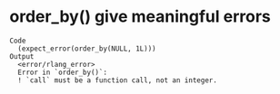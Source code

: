 # order_by() give meaningful errors

    Code
      (expect_error(order_by(NULL, 1L)))
    Output
      <error/rlang_error>
      Error in `order_by()`:
      ! `call` must be a function call, not an integer.


